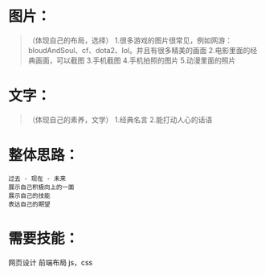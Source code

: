 # 图片：
>（体现自己的布局，选择）
1.很多游戏的图片很常见，例如网游：bloudAndSoul、cf、dota2、lol。并且有很多精美的画面
2.电影里面的经典画面，可以截图
3.手机截图
4.手机拍照的图片
5.动漫里面的照片

# 文字：
> （体现自己的素养，文学）
1.经典名言
2.能打动人心的话语

# 整体思路：
	过去 - 现在 - 未来
	展示自己积极向上的一面
	展示自己的技能
	表达自己的期望

# 需要技能：
  网页设计
  前端布局
  js，css
  
